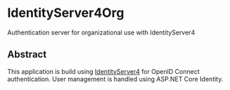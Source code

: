 # IdentityServer4Org
Authentication server for organizational use with IdentityServer4
## Abstract
This application is build using [IdentityServer4](https://github.com/IdentityServer/IdentityServer4) for OpenID Connect authentication. User management is handled using ASP.NET Core Identity.
